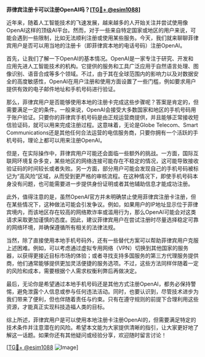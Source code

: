 **菲律宾注册卡可以注册OpenAI吗？[[TG💪+ @esim1088](https://t.me/s/esim1088)]**

近年来，随着人工智能技术的飞速发展，越来越多的人开始关注并尝试使用像OpenAI这样的顶级AI平台。然而，对于一些来自特定国家或地区的用户来说，可能会遇到一些限制，比如无法顺利注册或使用某些服务。今天，我们就来聊聊菲律宾用户是否可以用当地的注册卡（即菲律宾本地的电话号码）注册OpenAI。

首先，让我们了解一下OpenAI的基本情况。OpenAI是一家专注于研究、开发和应用先进人工智能技术的机构。它提供的服务和工具广泛应用于自然语言处理、图像识别、语音合成等多个领域。不过，由于其在全球范围内的影响力以及对数据安全的高度敏感性，OpenAI在用户注册和使用方面设置了一些门槛，例如要求用户提供有效的电子邮件地址和手机号码进行验证。

那么，菲律宾用户是否能够使用本地的注册卡完成这些步骤呢？答案是肯定的，但需要满足一定的条件。一般来说，OpenAI会接受大多数国家和地区的手机号码用于账户验证。只要你的菲律宾手机号码是由正规运营商提供，并且能够正常接收短信验证码，就可以用来完成注册过程。这意味着，无论是Globe Telecom、Smart Communications还是其他任何合法运营的电信服务商，只要你拥有一个活跃的手机号码，理论上都可以用来注册OpenAI。

但是，在实际操作中，菲律宾用户可能还会面临一些额外的挑战。一方面，国际互联网环境复杂多变，某些地区的网络连接可能存在不稳定的情况，这可能导致接收验证码的时间较长或者失败。另一方面，部分用户可能会发现自己的手机号码被标记为“高风险”区域，从而受到更严格的审核流程。在这种情况下，即使手机号码本身没有问题，也可能需要进一步提供身份证明或者其他辅助信息才能成功注册。

此外，值得注意的是，虽然OpenAI官方并未明确禁止使用菲律宾注册卡注册，但在某些情况下，这种做法可能会引发争议。例如，如果用户的IP地址显示位于菲律宾境内，而该地区存在较高的网络欺诈率或滥用行为，那么OpenAI可能会对这类请求采取更加谨慎的态度。因此，建议菲律宾用户在尝试注册时尽量选择稳定可靠的网络环境，并确保遵循所有相关的法律法规。

当然，除了直接使用本地手机号码外，还有一些替代方案可以帮助菲律宾用户克服上述困难。例如，可以考虑通过虚拟专用网络（VPN）切换到其他国家的服务器，以获得更接近目标市场的体验；或者寻找支持多国服务的第三方代理服务提供商，他们通常能够提供更加灵活便捷的服务选项。不过，这些方法同样伴随着一定的风险和成本，需要根据个人需求权衡利弊后再做决定。

最后，无论你是希望通过本地手机号码还是其他方式注册OpenAI，都务必保持警惕，避免泄露个人信息或参与任何违法活动。同时，也要认识到，尽管技术进步为我们带来了便利，但也伴随着责任与约束。只有在遵守规则的前提下合理利用这些资源，才能真正实现科技造福人类的目标。

综上所述，菲律宾用户是可以使用本地注册卡注册OpenAI的，但需要满足特定的技术条件并注意潜在的风险。希望本文能为大家提供清晰的指引，让大家更好地了解这一话题。如果你还有其他疑问或经验分享，欢迎随时留言讨论！

[[TG💪+ @esim1088](https://t.me/s/esim1088) ![Image](https://i.postimg.cc/4NQfJmqS/Snipaste-2025-05-13-00-14-12.png)]